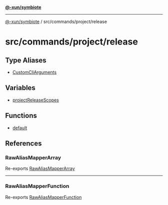 [**@-xun/symbiote**](../../../../README.md)

***

[@-xun/symbiote](../../../../README.md) / src/commands/project/release

# src/commands/project/release

## Type Aliases

- [CustomCliArguments](type-aliases/CustomCliArguments.md)

## Variables

- [projectReleaseScopes](variables/projectReleaseScopes.md)

## Functions

- [default](functions/default.md)

## References

### RawAliasMapperArray

Re-exports [RawAliasMapperArray](../../../util/type-aliases/RawAliasMapperArray.md)

***

### RawAliasMapperFunction

Re-exports [RawAliasMapperFunction](../../../util/type-aliases/RawAliasMapperFunction.md)
